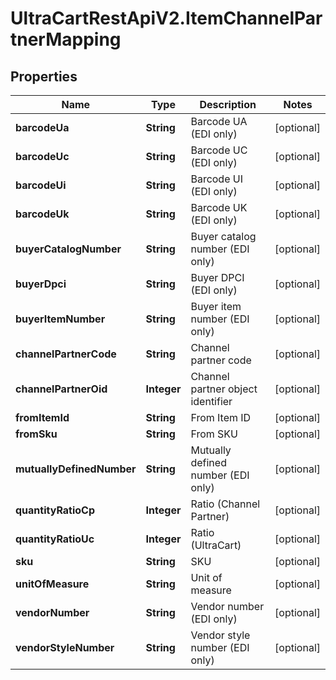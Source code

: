 # UltraCartRestApiV2.ItemChannelPartnerMapping

## Properties
Name | Type | Description | Notes
------------ | ------------- | ------------- | -------------
**barcodeUa** | **String** | Barcode UA (EDI only) | [optional] 
**barcodeUc** | **String** | Barcode UC (EDI only) | [optional] 
**barcodeUi** | **String** | Barcode UI (EDI only) | [optional] 
**barcodeUk** | **String** | Barcode UK (EDI only) | [optional] 
**buyerCatalogNumber** | **String** | Buyer catalog number (EDI only) | [optional] 
**buyerDpci** | **String** | Buyer DPCI (EDI only) | [optional] 
**buyerItemNumber** | **String** | Buyer item number (EDI only) | [optional] 
**channelPartnerCode** | **String** | Channel partner code | [optional] 
**channelPartnerOid** | **Integer** | Channel partner object identifier | [optional] 
**fromItemId** | **String** | From Item ID | [optional] 
**fromSku** | **String** | From SKU | [optional] 
**mutuallyDefinedNumber** | **String** | Mutually defined number (EDI only) | [optional] 
**quantityRatioCp** | **Integer** | Ratio (Channel Partner) | [optional] 
**quantityRatioUc** | **Integer** | Ratio (UltraCart) | [optional] 
**sku** | **String** | SKU | [optional] 
**unitOfMeasure** | **String** | Unit of measure | [optional] 
**vendorNumber** | **String** | Vendor number (EDI only) | [optional] 
**vendorStyleNumber** | **String** | Vendor style number (EDI only) | [optional] 


